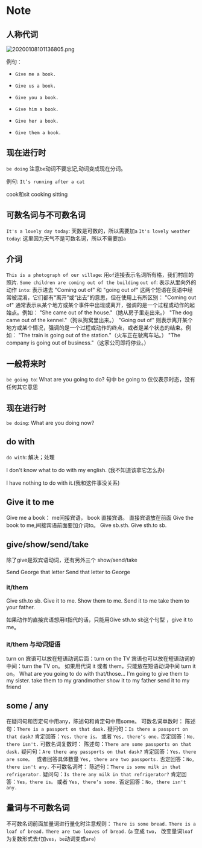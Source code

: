 # Note

## 人称代词

![20200108101136805.png](https://i.postimg.cc/ZRfjp3Jv/20200108101136805.png)

例句：

- `Give me a book.`

- `Give us a book.`

- `Give you a book.`

- `Give him a book.`

- `Give her a book.`

- `Give them a book.`

## 现在进行时

`be doing` 注意`be`动词不要忘记,动词变成现在分词。

例句:
`It’s running after a cat`

cook和sit
cooking sitting

## 可数名词与不可数名词

`It's a lovely day today`: 天数是可数的，所以需要加`a`
`It's lovely weather today`: 这里因为天气不是可数名词，所以不需要加`a`

## 介词

`This is a photograph of our village`: 用`of`连接表示名词所有格，我们村庄的照片.
`Some children are coming out of the building`
`out of`: 表示从里向外的动作
`into`: 表示进去
"Coming out of" 和 "going out of" 这两个短语在英语中经常被混淆，它们都有“离开”或“出去”的意思，但在使用上有所区别：
"Coming out of" 通常表示从某个地方或某个事件中出现或离开，强调的是一个过程或动作的起始点。例如：
"She came out of the house."（她从房子里走出来。）
"The dog came out of the kennel."（狗从狗窝里出来。）
"Going out of" 则表示离开某个地方或某个情况，强调的是一个过程或动作的终点，或者是某个状态的结束。例如：
"The train is going out of the station."（火车正在驶离车站。）
"The company is going out of business."（这家公司即将停业。）

## 一般将来时

`be going to`: What are you going to do?
句中 be going to 仅仅表示时态，没有任何其它意思

## 现在进行时

`be doing`: What are you doing now?

## do with

`do with`: 解决；处理

I don't know what to do with my english. (我不知道该拿它怎么办)

I have nothing to do with it.(我和这件事没关系)

## Give it to me

Give me a book： me间接宾语， book 直接宾语。
直接宾语放在前面 Give the book to me,间接宾语前面要加介词to。
Give sb.sth.
Give sth.to sb.

## give/show/send/take

除了give是双宾语动词，还有另外三个 show/send/take

Send George that letter
Send that letter to George

### it/them

Give sth.to sb.
Give it to me.
Show them to me.
Send it to me
take them to your father.

如果动作的直接宾语想用it指代的话，只能用Give sth.to sb这个句型 ，give it to me。

### it/them 与动词短语

turn on 
宾语可以放在短语动词后面：turn on the TV
宾语也可以放在短语动词的中间：turn the TV on。
如果用代词 it 或者 them，只能放在短语动词中间 turn it on。
What are you going to do with that/those...
I'm going to give them to my sister.
			 take them to my grandmother
			 show it to my father
			 send it to my friend

## some / any

在疑问句和否定句中用any，陈述句和肯定句中用some。
可数名词单数时：
	陈述句：`There is a passport on that dask.`
	疑问句：`Is there a passport on that dask?`
	肯定回答：`Yes，there is。` 或者 `Yes, there‘s one.`
	否定回答：`No, there isn't.`
可数名词复数时：
	陈述句：`There are some passports on that dask.`
	疑问句：`Are there any passports on that dask?`
	肯定回答：`Yes，there are some。 ` 或者回答具体数量 `Yes, there are two passports.`
	否定回答：`No, there isn't any.`
不可数名词时：
	陈述句：`There is some milk in that refrigerator.`
	疑问句：`Is there any milk in that refrigerator?`
	肯定回答：`Yes，there is。` 或者 `Yes, there‘s some.`
	否定回答：`No, there isn't any.`

## 量词与不可数名词

不可数名词前面加量词进行量化时注意规则：
`There is some bread.`
`There is a loaf of bread.`
`There are two loaves of bread.` (`a` 变成 `two`， 改变量词`loaf`为复数形式去`f`加`ves`，`be`动词变成`are`)







